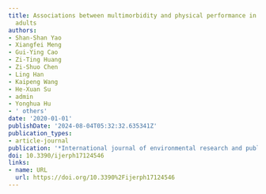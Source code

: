 ```yaml
---
title: Associations between multimorbidity and physical performance in older Chinese
  adults
authors:
- Shan-Shan Yao
- Xiangfei Meng
- Gui-Ying Cao
- Zi-Ting Huang
- Zi-Shuo Chen
- Ling Han
- Kaipeng Wang
- He-Xuan Su
- admin
- Yonghua Hu
- ' others'
date: '2020-01-01'
publishDate: '2024-08-04T05:32:32.635341Z'
publication_types:
- article-journal
publication: '*International journal of environmental research and public health*'
doi: 10.3390/ijerph17124546
links:
- name: URL
  url: https://doi.org/10.3390%2Fijerph17124546
---
```

